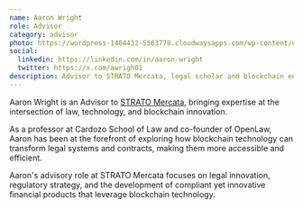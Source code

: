 ```yaml
---
name: Aaron Wright
role: Advisor
category: advisor
photo: https://wordpress-1404432-5563778.cloudwaysapps.com/wp-content/uploads/2024/06/Group-9.png
social:
  linkedin: https://linkedin.com/in/aaron-wright
  twitter: https://x.com/awrigh01
description: Advisor to STRATO Mercata, legal scholar and blockchain entrepreneur, co-founder of OpenLaw and expert in decentralized legal systems.
---
```


Aaron Wright is an Advisor to [STRATO Mercata](https://stratomercata.com), bringing expertise at the intersection of law, technology, and blockchain innovation.

As a professor at Cardozo School of Law and co-founder of OpenLaw, Aaron has been at the forefront of exploring how blockchain technology can transform legal systems and contracts, making them more accessible and efficient.

Aaron's advisory role at STRATO Mercata focuses on legal innovation, regulatory strategy, and the development of compliant yet innovative financial products that leverage blockchain technology.
